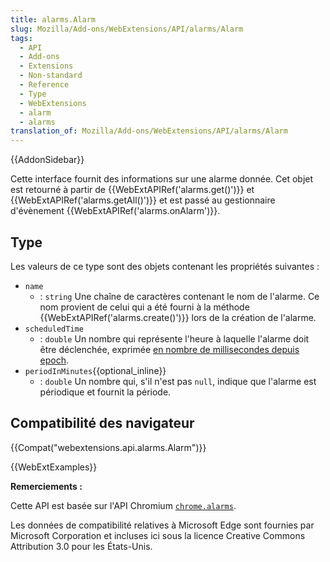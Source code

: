 ```yaml
---
title: alarms.Alarm
slug: Mozilla/Add-ons/WebExtensions/API/alarms/Alarm
tags:
  - API
  - Add-ons
  - Extensions
  - Non-standard
  - Reference
  - Type
  - WebExtensions
  - alarm
  - alarms
translation_of: Mozilla/Add-ons/WebExtensions/API/alarms/Alarm
---
```


{{AddonSidebar}}

Cette interface fournit des informations sur une alarme donnée. Cet objet est retourné à partir de {{WebExtAPIRef('alarms.get()')}} et {{WebExtAPIRef('alarms.getAll()')}} et est passé au gestionnaire d'évènement {{WebExtAPIRef('alarms.onAlarm')}}.

## Type

Les valeurs de ce type sont des objets contenant les propriétés suivantes :

- `name`
  - : `string` Une chaîne de caractères contenant le nom de l'alarme. Ce nom provient de celui qui a été fourni à la méthode {{WebExtAPIRef('alarms.create()')}} lors de la création de l'alarme.
- `scheduledTime`
  - : `double` Un nombre qui représente l'heure à laquelle l'alarme doit être déclenchée, exprimée [en nombre de millisecondes depuis epoch](https://fr.wikipedia.org/wiki/Heure_Unix).
- `periodInMinutes`{{optional_inline}}
  - : `double` Un nombre qui, s'il n'est pas `null`, indique que l'alarme est périodique et fournit la période.

## Compatibilité des navigateur

{{Compat("webextensions.api.alarms.Alarm")}}

{{WebExtExamples}}

**Remerciements :**

Cette API est basée sur l'API Chromium [`chrome.alarms`](https://developer.chrome.com/extensions/alarms).

Les données de compatibilité relatives à Microsoft Edge sont fournies par Microsoft Corporation et incluses ici sous la licence Creative Commons Attribution 3.0 pour les États-Unis.
